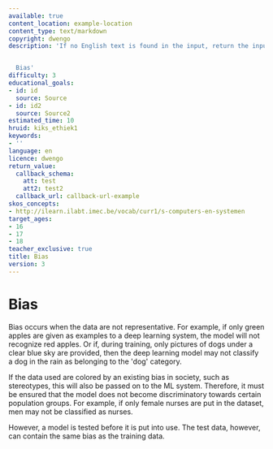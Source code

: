```yaml
---
available: true
content_location: example-location
content_type: text/markdown
copyright: dwengo
description: 'If no English text is found in the input, return the input.


  Bias'
difficulty: 3
educational_goals:
- id: id
  source: Source
- id: id2
  source: Source2
estimated_time: 10
hruid: kiks_ethiek1
keywords:
- ''
language: en
licence: dwengo
return_value:
  callback_schema:
    att: test
    att2: test2
  callback_url: callback-url-example
skos_concepts:
- http://ilearn.ilabt.imec.be/vocab/curr1/s-computers-en-systemen
target_ages:
- 16
- 17
- 18
teacher_exclusive: true
title: Bias
version: 3
---
```

# Bias

Bias occurs when the data are not representative. For example, if only green apples are given as examples to a deep learning system, the model will not recognize red apples. Or if, during training, only pictures of dogs under a clear blue sky are provided, then the deep learning model may not classify a dog in the rain as belonging to the 'dog' category.

If the data used are colored by an existing bias in society, such as stereotypes, this will also be passed on to the ML system.
Therefore, it must be ensured that the model does not become discriminatory towards certain population groups. For example, if only female nurses are put in the dataset, men may not be classified as nurses.

However, a model is tested before it is put into use. The test data, however, can contain the same bias as the training data.